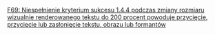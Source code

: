 [F69: Niespełnienie kryterium sukcesu 1.4.4 podczas zmiany rozmiaru wizualnie renderowanego tekstu do 200 procent powoduje przycięcie, przycięcie lub zasłonięcie tekstu, obrazu lub formantów](https://www.w3.org/TR/WCAG20-TECHS/F69.html)